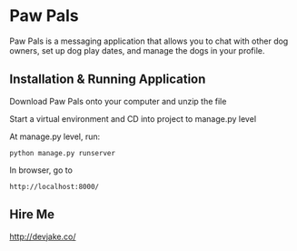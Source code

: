# Paw Pals

Paw Pals is a messaging application that allows you to chat with other dog owners, set up dog play dates, and manage the dogs in your profile. 

## Installation & Running Application

Download Paw Pals onto your computer and unzip the file

Start a virtual environment and CD into project to manage.py level

At manage.py level, run: 
```
python manage.py runserver
```

In browser, go to 
```
http://localhost:8000/
```

## Hire Me
http://devjake.co/
